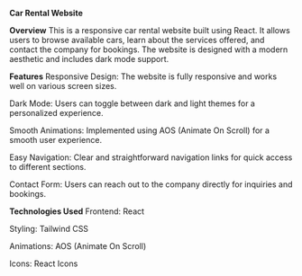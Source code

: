**Car Rental Website**

**Overview**
This is a responsive car rental website built using React. It allows users to browse available cars, learn about the services offered, and contact the company for bookings. The website is designed with a modern aesthetic and includes dark mode support.

**Features**
Responsive Design: The website is fully responsive and works well on various screen sizes.

Dark Mode: Users can toggle between dark and light themes for a personalized experience.

Smooth Animations: Implemented using AOS (Animate On Scroll) for a smooth user experience.

Easy Navigation: Clear and straightforward navigation links for quick access to different sections.

Contact Form: Users can reach out to the company directly for inquiries and bookings.

**Technologies Used**
Frontend: React

Styling: Tailwind CSS

Animations: AOS (Animate On Scroll)

Icons: React Icons


